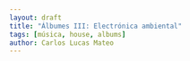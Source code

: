 ```yaml
---
layout: draft
title: "Álbumes III: Electrónica ambiental"
tags: [música, house, albums]
author: Carlos Lucas Mateo
---
```

